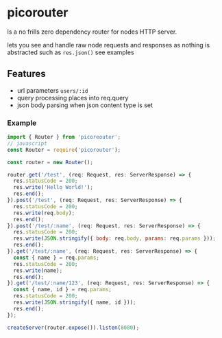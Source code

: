 # picorouter

Is a no frills zero dependency router for nodes HTTP server.

lets you see and handle raw node requests and responses as 
nothing is abstracted such as `res.json()` see examples

## Features
- url parameters `users/:id`
- query processing places into req.query
- json body parsing when json content type is set


### Example
```javascript
import { Router } from 'picoreouter';
// javascript
const Router = require('picorouter');

const router = new Router();

router.get('/test', (req: Request, res: ServerResponse) => {
  res.statusCode = 200;
  res.write('Hello World!');
  res.end();
}).post('/test', (req: Request, res: ServerResponse) => {
  res.statusCode = 200;
  res.write(req.body);
  res.end();
}).post('/test/:name', (req: Request, res: ServerResponse) => {
  res.statusCode = 200;
  res.write(JSON.stringify({ body: req.body, params: req.params }));
  res.end();
}).get('/test/:name', (req: Request, res: ServerResponse) => {
  const { name } = req.params;
  res.statusCode = 200;
  res.write(name);
  res.end();
}).get('/test/:name/123', (req: Request, res: ServerResponse) => {
  const { name, id } = req.params;
  res.statusCode = 200;
  res.write(JSON.stringify({ name, id }));
  res.end();
});

createServer(router.expose()).listen(8080);
```